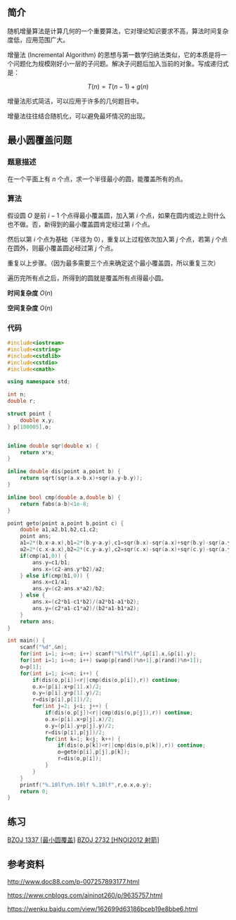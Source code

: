 ## 简介

随机增量算法是计算几何的一个重要算法，它对理论知识要求不高，算法时间复杂度低，应用范围广大。

增量法 (Incremental Algorithm) 的思想与第一数学归纳法类似，它的本质是将一个问题化为规模刚好小一层的子问题。解决子问题后加入当前的对象。写成递归式是：

$$
T(n)=T(n-1)+g(n)
$$

增量法形式简洁，可以应用于许多的几何题目中。

增量法往往结合随机化，可以避免最坏情况的出现。

## 最小圆覆盖问题

### 题意描述

在一个平面上有 $n$ 个点，求一个半径最小的圆，能覆盖所有的点。

### 算法

假设圆 $O$ 是前 $i-1$ 个点得最小覆盖圆，加入第 $i$ 个点，如果在圆内或边上则什么也不做。否，新得到的最小覆盖圆肯定经过第 $i$ 个点。

然后以第 $i$ 个点为基础（半径为 $0$），重复以上过程依次加入第 $j$ 个点，若第 $j$ 个点在圆外，则最小覆盖圆必经过第 $j$ 个点。

重复以上步骤。（因为最多需要三个点来确定这个最小覆盖圆，所以重复三次）

遍历完所有点之后，所得到的圆就是覆盖所有点得最小圆。

**时间复杂度** $O(n)$

**空间复杂度** $O(n)$

### 代码

```cpp
#include<iostream>
#include<cstring>
#include<cstdlib>
#include<cstdio>
#include<cmath>

using namespace std;

int n;
double r;

struct point {
	double x,y;
} p[100005],o;


inline double sqr(double x) {
	return x*x;
}

inline double dis(point a,point b) {
	return sqrt(sqr(a.x-b.x)+sqr(a.y-b.y));
}

inline bool cmp(double a,double b) {
	return fabs(a-b)<1e-8;
}

point geto(point a,point b,point c) {
	double a1,a2,b1,b2,c1,c2;
	point ans;
	a1=2*(b.x-a.x),b1=2*(b.y-a.y),c1=sqr(b.x)-sqr(a.x)+sqr(b.y)-sqr(a.y);
	a2=2*(c.x-a.x),b2=2*(c.y-a.y),c2=sqr(c.x)-sqr(a.x)+sqr(c.y)-sqr(a.y);
	if(cmp(a1,0)) {
		ans.y=c1/b1;
		ans.x=(c2-ans.y*b2)/a2;
	} else if(cmp(b1,0)) {
		ans.x=c1/a1;
		ans.y=(c2-ans.x*a2)/b2;
	} else {
		ans.x=(c2*b1-c1*b2)/(a2*b1-a1*b2);
		ans.y=(c2*a1-c1*a2)/(b2*a1-b1*a2);
	}
	return ans;
}

int main() {
	scanf("%d",&n);
	for(int i=1; i<=n; i++) scanf("%lf%lf",&p[i].x,&p[i].y);
	for(int i=1; i<=n; i++) swap(p[rand()%n+1],p[rand()%n+1]);
	o=p[1];
	for(int i=1; i<=n; i++) {
		if(dis(o,p[i])<r||cmp(dis(o,p[i]),r)) continue;
		o.x=(p[i].x+p[1].x)/2;
		o.y=(p[i].y+p[1].y)/2;
		r=dis(p[i],p[1])/2;
		for(int j=2; j<i; j++) {
			if(dis(o,p[j])<r||cmp(dis(o,p[j]),r)) continue;
			o.x=(p[i].x+p[j].x)/2;
			o.y=(p[i].y+p[j].y)/2;
			r=dis(p[i],p[j])/2;
			for(int k=1; k<j; k++) {
				if(dis(o,p[k])<r||cmp(dis(o,p[k]),r)) continue;
				o=geto(p[i],p[j],p[k]);
				r=dis(o,p[i]);
			}
		}
	}
	printf("%.10lf\n%.10lf %.10lf",r,o.x,o.y);
	return 0;
}
```
## 练习

[BZOJ 1337 \[最小圆覆盖\]](http://www.lydsy.com/JudgeOnline/problem.php?id=1337)
[BZOJ 2732 \[HNOI2012 射箭\]](http://www.lydsy.com/JudgeOnline/problem.php?id=2732)

## 参考资料

http://www.doc88.com/p-007257893177.html

https://www.cnblogs.com/aininot260/p/9635757.html

https://wenku.baidu.com/view/162699d63186bceb19e8bbe6.html

